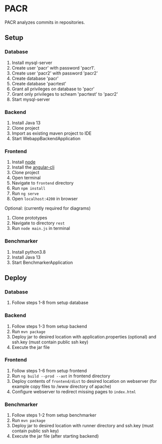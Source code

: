 # PACR

PACR analyzes commits in repositories.

## Setup

### Database

1. Install mysql-server
2. Create user 'pacr' with password 'pacr1'. 
3. Create user 'pacr2' with password 'pacr2'
4. Create database 'pacr'
5. Create database 'pacrtest'
6. Grant all privileges on database to 'pacr'
7. Grant only privileges to scheam 'pacrtest' to 'pacr2'
8. Start mysql-server
 
### Backend

1. Install Java 13
2. Clone project
3. Import as existing maven project to IDE
4. Start WebappBackendApplication
 
### Frontend

1. Install [node](https://nodejs.org/en/)
2. Install the [angular-cli](https://cli.angular.io)
2. Clone project
3. Open terminal
4. Navigate to `frontend` directory
5. Run `npm install`
6. Run `ng serve`
7. Open `localhost:4200` in browser
 
Optional: (currently required for diagrams)
1. Clone prototypes
2. Navigate to directory `rest`
3. Run `node main.js` in terminal 

### Benchmarker

1. Install python3.8
2. Install Java 13
3. Start BenchmarkerApplication

## Deploy

### Database

1. Follow steps 1-8 from setup database

### Backend

1. Follow steps 1-3 from setup backend
2. Run `mvn package`
3. Deploy jar to desired location with application.properties (optional) and ssh.key (must contain public ssh key)
4. Execute the jar file

### Frontend

1. Follow steps 1-6 from setup frontend
2. Run `ng build --prod --aot` in frontend directory
3. Deploy contents of `frontend/dist` to desired location on webserver (for example copy files to /www directory of apache)
4. Configure webserver to redirect missing pages to `index.html`

### Benchmarker

1. Follow steps 1-2 from setup benchmarker
2. Run `mvn package`
3. Deploy jar to desired location with runner directory and ssh.key (must contain public ssh key)
4. Execute the jar file (after starting backend)